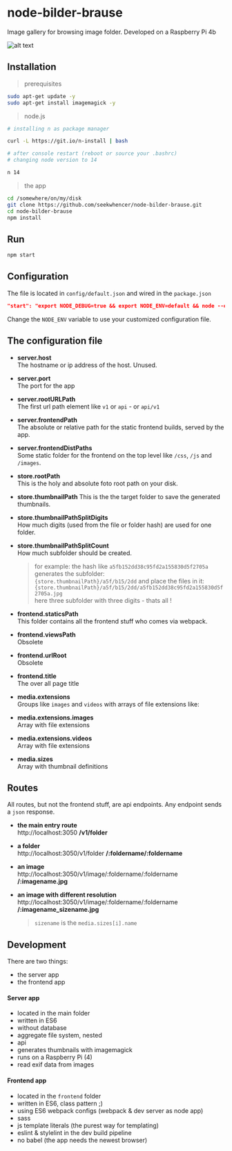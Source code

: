 # node-bilder-brause

Image gallery for browsing image folder. Developed on a Raspberry Pi 4b

![alt text](../master/docs/storage-interior.jpg?raw=true "Storage Interior #1")


## Installation
> prerequisites
```bash
sudo apt-get update -y
sudo apt-get install imagemagick -y
```

> node.js
```bash
# installing n as package manager

curl -L https://git.io/n-install | bash

# after console restart (reboot or source your .bashrc)
# changing node version to 14

n 14
```

> the app
```bash
cd /somewhere/on/my/disk 
git clone https://github.com/seekwhencer/node-bilder-brause.git
cd node-bilder-brause
npm install
```


## Run
```bash
npm start
```


## Configuration
The file is located in `config/default.json` and wired in the `package.json`

```json
"start": "export NODE_DEBUG=true && export NODE_ENV=default && node --experimental-modules --experimental-json-modules index.js"
```

Change the `NODE_ENV` variable to use your customized configuration file.


## The configuration file

- **server.host**  
The hostname or ip address of the host. Unused.  
    
- **server.port**  
The port for the app

- **server.rootURLPath**  
The first url path element like `v1` or `api` - or `api/v1`

- **server.frontendPath**  
The absolute or relative path for the static frontend builds, served by the app.

- **server.frontendDistPaths**  
Some static folder for the frontend on the top level like `/css`, `/js` and `/images`.

- **store.rootPath**  
This is the holy and absolute foto root path on your disk.

- **store.thumbnailPath** 
This is the the target folder to save the generated thumbnails.
 
- **store.thumbnailPathSplitDigits**  
How much digits (used from the file or folder hash) are used for one folder.

- **store.thumbnailPathSplitCount**  
How much subfolder should be created.  
    > for example: the hash like `a5fb152dd38c95fd2a155830d5f2705a` generates the subfolder:  
    `{store.thumbnailPath}/a5f/b15/2dd` and place the files in it:  
    `{store.thumbnailPath}/a5f/b15/2dd/a5fb152dd38c95fd2a155830d5f2705a.jpg`  
    here three subfolder with three digits - thats all !

- **frontend.staticsPath**  
This folder contains all the frontend stuff who comes via webpack.

- **frontend.viewsPath**  
Obsolete

- **frontend.urlRoot**  
Obsolete

- **frontend.title**  
The over all page title

- **media.extensions**  
Groups like `images` and `videos` with arrays of file extensions like:

- **media.extensions.images**   
Array with file extensions

- **media.extensions.videos**   
Array with file extensions

- **media.sizes**  
Array with thumbnail definitions


## Routes
All routes, but not the frontend stuff, are api endpoints. Any endpoint sends a `json` response.

- **the main entry route**  
http://localhost:3050 **/v1/folder**

- **a folder**  
http://localhost:3050/v1/folder **/:foldername/:foldername**  

- **an image**  
http://localhost:3050/v1/image/:foldername/:foldername **/:imagename.jpg**

- **an image with different resolution**  
http://localhost:3050/v1/image/:foldername/:foldername **/:imagename_sizename.jpg**
    > `sizename` is the `media.sizes[i].name`  


## Development
There are two things:

- the server app
- the frontend app

#### Server app

- located in the main folder
- written in ES6
- without database
- aggregate file system, nested
- api
- generates thumbnails with imagemagick
- runs on a Raspberry Pi (4)
- read exif data from images

#### Frontend app

- located in the `frontend` folder
- written in ES6, class pattern ;)
- using ES6 webpack configs (webpack & dev server as node app)
- sass
- js template literals (the purest way for templating)
- eslint & stylelint in the dev build pipeline
- no babel (the app needs the newest browser)
